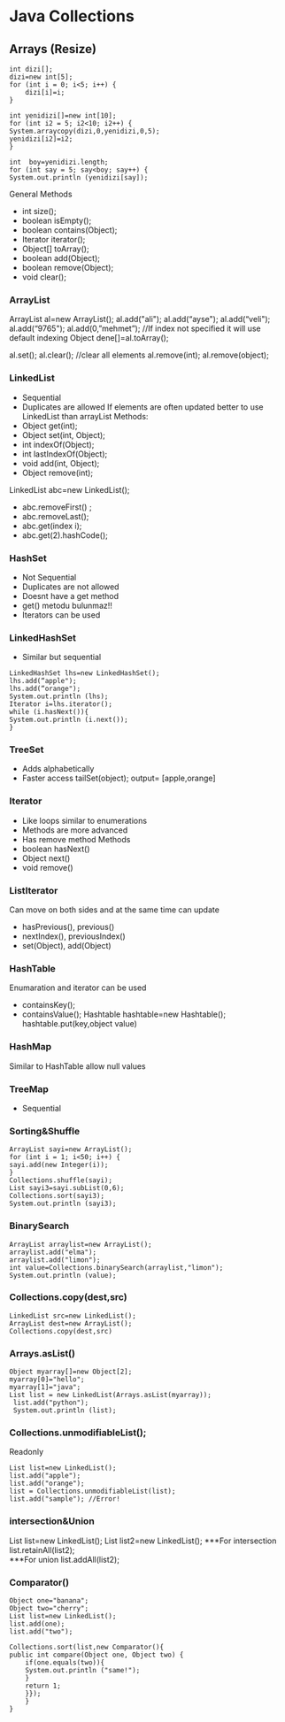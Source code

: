 # Java Collections

## Arrays (Resize)
```
int dizi[];
dizi=new int[5];
for (int i = 0; i<5; i++) {
	dizi[i]=i;
}

int yenidizi[]=new int[10];
for (int i2 = 5; i2<10; i2++) {
System.arraycopy(dizi,0,yenidizi,0,5);
yenidizi[i2]=i2;
}	

int  boy=yenidizi.length;
for (int say = 5; say<boy; say++) {
System.out.println (yenidizi[say]);
```


General Methods
- int size();
- boolean isEmpty();
- boolean contains(Object);
- Iterator iterator();
- Object[] toArray();
- boolean add(Object);
- boolean remove(Object);
- void clear();

### ArrayList
ArrayList al=new ArrayList();
al.add("ali");
al.add(“ayse");
al.add(“veli"); 
al.add(“9765");
al.add(0,”mehmet”); //If index not specified it will use default indexing
Object dene[]=al.toArray();

al.set(); 
al.clear(); //clear all elements
al.remove(int);
al.remove(object);

### LinkedList

- Sequential 
- Duplicates are allowed
If elements are often updated better to use LinkedList than arrayList
Methods:
- Object get(int);
- Object set(int, Object);
- int indexOf(Object);
- int lastIndexOf(Object);
- void add(int, Object);
- Object remove(int);


LinkedList abc=new LinkedList();
- abc.removeFirst() ;
- abc.removeLast();
- abc.get(index i);
- abc.get(2).hashCode();

### HashSet
- Not Sequential 
- Duplicates are not allowed
- Doesnt have a get method
- get() metodu bulunmaz!!
- Iterators can be used
### LinkedHashSet
- Similar but sequential 
```
LinkedHashSet lhs=new LinkedHashSet();		
lhs.add(“apple");
lhs.add(“orange");
System.out.println (lhs);
Iterator i=lhs.iterator();
while (i.hasNext()){		
System.out.println (i.next());
} 
```
### TreeSet
- Adds alphabetically
- Faster access
tailSet(object); output= [apple,orange]


### Iterator
- Like loops similar to enumerations
- Methods are more advanced
- Has remove method
Methods
- boolean hasNext()
- Object next()
- void remove()

### ListIterator
Can move on both sides and at the same time can update
- hasPrevious(), previous()
- nextIndex(), previousIndex()
- set(Object), add(Object)

### HashTable
Enumaration and iterator can be used
- containsKey();
- containsValue();
Hashtable hashtable=new Hashtable();
hashtable.put(key,object value)
### HashMap
Similar to HashTable allow null values
### TreeMap
- Sequential



### Sorting&Shuffle
```
ArrayList sayi=new ArrayList();
for (int i = 1; i<50; i++) {
sayi.add(new Integer(i));
}
Collections.shuffle(sayi);
List sayi3=sayi.subList(0,6);
Collections.sort(sayi3);
System.out.println (sayi3);
```
### BinarySearch
```
ArrayList arraylist=new ArrayList();
arraylist.add("elma");
arraylist.add("limon");
int value=Collections.binarySearch(arraylist,"limon");
System.out.println (value);
```
### Collections.copy(dest,src)
```
LinkedList src=new LinkedList();
ArrayList dest=new ArrayList();
Collections.copy(dest,src)

```

### Arrays.asList()
```
Object myarray[]=new Object[2];
myarray[0]="hello";
myarray[1]="java";
List list = new LinkedList(Arrays.asList(myarray));
 list.add("python");    
 System.out.println (list); 

```

### Collections.unmodifiableList();
Readonly
```
List list=new LinkedList();
list.add("apple");
list.add("orange");
list = Collections.unmodifiableList(list);
list.add("sample"); //Error!
```
### intersection&Union
List list=new LinkedList();
List list2=new LinkedList();
***For intersection 
list.retainAll(list2);	
***For union 
list.addAll(list2);


### Comparator()
```
Object one="banana";
Object two="cherry";
List list=new LinkedList();
list.add(one);
list.add("two");

Collections.sort(list,new Comparator(){
public int compare(Object one, Object two) {
	if(one.equals(two)){
	System.out.println ("same!");
	}
	return 1;
	}});
	}
}

```











































